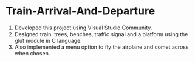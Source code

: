 # Train-Arrival-And-Departure
1. Developed this project using Visual Studio Community.  
2. Designed train, trees, benches, traffic signal and a platform using the glut module in C language.  
3. Also implemented a menu option to fly the airplane and comet across when chosen.
